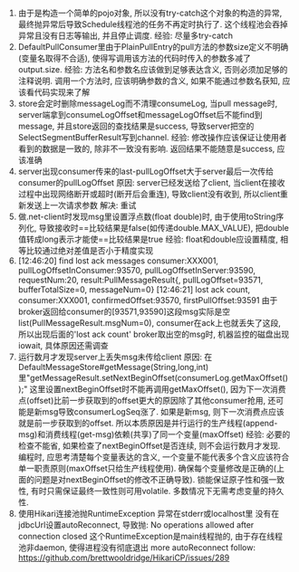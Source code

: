 #
1. 由于是构造一个简单的pojo对象, 所以没有try-catch这个对象的构造的异常, 最终抛异常后导致Schedule线程池的任务不再定时执行了. 这个线程池会吞掉异常且没有日志等输出, 并且停止调度. 
  经验: 尽量多try-catch
2. DefaultPullConsumer里由于PlainPullEntry的pull方法的参数size定义不明确(变量名取得不合适), 使得写调用该方法的代码时传入的参数多减了output.size.
  经验: 方法名和参数名应该做到足够表达含义, 否则必须加足够的注释说明. 调用一个方法时, 应该明确参数的含义, 如果不能通过参数名获知, 应该看代码实现来了解
3. store会定时删除messageLog而不清理consumeLog, 当pull message时, server端拿到consumeLogOffset和messageLogOffset后不能find到message, 并且store返回的查找结果是success, 导致server把空的SelectSegmentBufferResult写到channel.
  经验: 修改操作应该保证让使用者看到的数据是一致的, 除非不一致没有影响. 返回结果不能随意是success, 应该准确
4. server出现consumer传来的last-pullLogOffset大于server最后一次传给consumer的pullLogOffset
  原因: server已经发送给了client, 当client在接收过程中出现网络断开或超时(断开后会重连), 导致client没有收到, 所以client重新发送上一次请求参数
  解决: 重试
5. 做.net-client时发现msg里设置浮点数(float double)时, 由于使用toString序列化, 导致接收时==比较结果是false(如传递double.MAX_VALUE), 把double值转成long表示才能使==比较结果是true
  经验: float和double应设置精度, 相等比较通过绝对差值是否小于精度实现
6. [12:46:20] find lost ack messages consumer:XXX001, pullLogOffsetInConsumer:93570, pullLogOffsetInServer:93590, requestNum:20, result:PullMessageResult{, pullLogOffset=93571, bufferTotalSize=0, messageNum=0}
  [12:46:21] lost ack count, consumer:XXX001, confirmedOffset:93570, firstPullOffset:93591
  由于broker返回给consumer的[93571,93590]这段msg实际是空list(PullMessageResult.msgNum=0), consumer在ack上也就丢失了这段, 所以出现后面的'lost ack count'
  broker取出空的msg时, 机器监控的磁盘出现iowait, 具体原因还需调查
7. 运行数月才发现server上丢失msg未传给client
  原因:
    在DefaultMessageStore#getMessage(String,long,int)里"getMessageResult.setNextBeginOffset(consumerLog.getMaxOffset());"
    这里设置nextBeginOffset时不能再调用getMaxOffset(), 因为下一次消费点(offset)比前一步获取到的offset更大的原因除了其他consumer抢用, 还可能是新msg导致consumerLogSeq涨了.
    如果是新msg, 则下一次消费点应该就是前一步获取到的offset. 所以本质原因是并行运行的生产线程(append-msg)和消费线程(get-msg)依赖(共享)了同一个变量(maxOffset)
  经验:
    必要的检查不能省, 如果检查了nextBeginOffset是否连续, 则不会运行数月才发现.
    编程时, 应思考清楚每个变量表达的含义, 一个变量不能代表多个含义应该符合单一职责原则(maxOffset只给生产线程使用).
    确保每个变量修改是正确的(上面的问题是对nextBeginOffset的修改不正确导致).
    锁能保证原子性和强一致性, 有时只需保证最终一致性则可用volatile. 多数情况下无需考虑变量的持久性.
8. 使用Hikari连接池抛RuntimeException
  异常在stderr或localhost里
  没有在jdbcUrl设置autoReconnect, 导致抛: No operations allowed after connection closed
  这个RuntimeException是main线程抛的, 由于存在线程池非daemon, 使得进程没有彻底退出
  more autoReconnect follow:
    https://github.com/brettwooldridge/HikariCP/issues/289